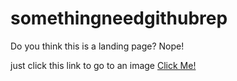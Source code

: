# somethingneedgithubrep
Do you think this is a landing page? Nope!

just click this link to go to an image [Click Me!](/son.png)
